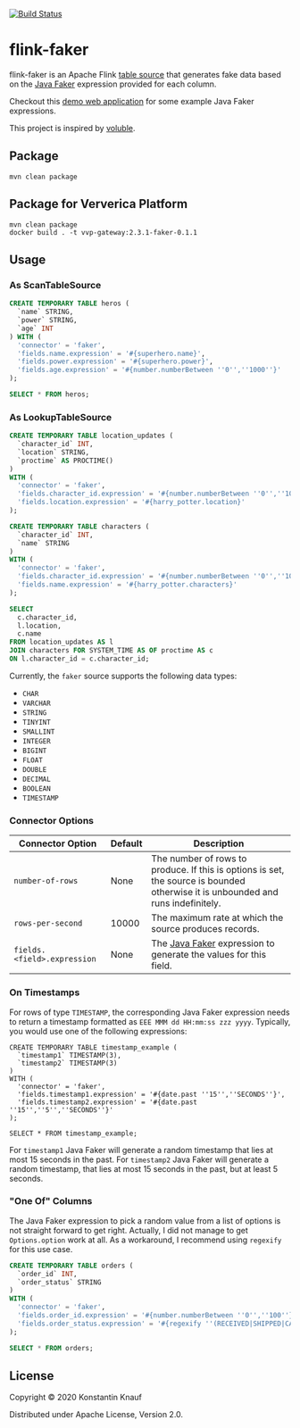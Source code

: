 [![Build Status](https://travis-ci.com/knaufk/flink-faker.svg?branch=master)](https://travis-ci.com/knaufk/flink-faker)

# flink-faker

flink-faker is an Apache Flink [table source](https://ci.apache.org/projects/flink/flink-docs-release-1.11/dev/table/connectors/) 
that generates fake data based on the [Java Faker](https://github.com/DiUS/java-faker) expression 
provided for each column.

Checkout this [demo web application](https://java-faker.herokuapp.com/) for some example Java Faker expressions.   

This project is inspired by [voluble](https://github.com/MichaelDrogalis/voluble). 

## Package

```shell script
mvn clean package
```

## Package for Ververica Platform

```shell script
mvn clean package
docker build . -t vvp-gateway:2.3.1-faker-0.1.1
```

## Usage

### As ScanTableSource

```sql
CREATE TEMPORARY TABLE heros (
  `name` STRING,
  `power` STRING, 
  `age` INT
) WITH (
  'connector' = 'faker', 
  'fields.name.expression' = '#{superhero.name}',
  'fields.power.expression' = '#{superhero.power}',
  'fields.age.expression' = '#{number.numberBetween ''0'',''1000''}'
);

SELECT * FROM heros;
```

### As LookupTableSource

```sql
CREATE TEMPORARY TABLE location_updates (
  `character_id` INT,
  `location` STRING,
  `proctime` AS PROCTIME()
)
WITH (
  'connector' = 'faker', 
  'fields.character_id.expression' = '#{number.numberBetween ''0'',''100''}',
  'fields.location.expression' = '#{harry_potter.location}'
);

CREATE TEMPORARY TABLE characters (
  `character_id` INT,
  `name` STRING
)
WITH (
  'connector' = 'faker', 
  'fields.character_id.expression' = '#{number.numberBetween ''0'',''100''}',
  'fields.name.expression' = '#{harry_potter.characters}'
);

SELECT 
  c.character_id,
  l.location,
  c.name
FROM location_updates AS l
JOIN characters FOR SYSTEM_TIME AS OF proctime AS c
ON l.character_id = c.character_id;
```

Currently, the `faker` source supports the following data types:

* `CHAR` 
* `VARCHAR`
* `STRING`
* `TINYINT`
* `SMALLINT`
* `INTEGER`
* `BIGINT`
* `FLOAT`
* `DOUBLE`
* `DECIMAL`
* `BOOLEAN`
* `TIMESTAMP`

### Connector Options

Connector Option | Default | Description
-----------------|---------|-------------
`number-of-rows` | None    | The number of rows to produce. If this is options is set, the source is bounded otherwise it is unbounded and runs indefinitely.
`rows-per-second`| 10000   | The maximum rate at which the source produces records.
`fields.<field>.expression` | None | The [Java Faker](https://github.com/DiUS/java-faker) expression to generate the values for this field.

### On Timestamps

For rows of type `TIMESTAMP`, the corresponding Java Faker expression needs to return a timestamp formatted as `EEE MMM dd HH:mm:ss zzz yyyy`. 
Typically, you would use one of the following expressions: 

```
CREATE TEMPORARY TABLE timestamp_example (
  `timestamp1` TIMESTAMP(3),
  `timestamp2` TIMESTAMP(3)
)
WITH (
  'connector' = 'faker', 
  'fields.timestamp1.expression' = '#{date.past ''15'',''SECONDS''}',
  'fields.timestamp2.expression' = '#{date.past ''15'',''5'',''SECONDS''}'
);

SELECT * FROM timestamp_example;
```

For `timestamp1` Java Faker will generate a random timestamp that lies at most 15 seconds in the past. 
For `timestamp2` Java Faker will generate a random timestamp, that lies at most 15 seconds in the past, but at least 5 seconds. 

### "One Of" Columns

The Java Faker expression to pick a random value from a list of options is not straight forward to get right.
Actually, I did not manage to get ``Options.option`` work at all. 
As a workaround, I recommend using ``regexify`` for this use case. 

```sql
CREATE TEMPORARY TABLE orders (
  `order_id` INT,
  `order_status` STRING
)
WITH (
  'connector' = 'faker', 
  'fields.order_id.expression' = '#{number.numberBetween ''0'',''100''}',
  'fields.order_status.expression' = '#{regexify ''(RECEIVED|SHIPPED|CANCELLED){1}''}'
);

SELECT * FROM orders;
```

## License 

Copyright © 2020 Konstantin Knauf

Distributed under Apache License, Version 2.0.
